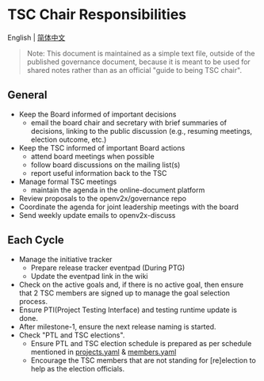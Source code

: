 # TSC Chair Responsibilities

English | [简体中文](reference/chair-zh_CN.md)

> Note: This document is maintained as a simple text file, outside of the published governance
> document, because it is meant to be used for shared notes rather than as an official "guide to
> being TSC chair".

## General

- Keep the Board informed of important decisions
  - email the board chair and secretary with brief summaries of decisions, linking to the public
    discussion (e.g., resuming meetings, election outcome, etc.)
- Keep the TSC informed of important Board actions
  - attend board meetings when possible
  - follow board discussions on the mailing list(s)
  - report useful information back to the TSC
- Manage formal TSC meetings
  - maintain the agenda in the online-document platform
- Review proposals to the openv2x/governance repo
- Coordinate the agenda for joint leadership meetings with the board
- Send weekly update emails to openv2x-discuss

## Each Cycle

- Manage the initiative tracker
  - Prepare release tracker eventpad (During PTG)
  - Update the eventpad link in the wiki
- Check on the active goals and, if there is no active goal, then ensure that 2 TSC members are
  signed up to manage the goal selection process.
- Ensure PTI(Project Testing Interface) and testing runtime update is done.
- After milestone-1, ensure the next release naming is started.
- Check "PTL and TSC elections".
  - Ensure PTL and TSC election schedule is prepared as per schedule mentioned in
    [projects.yaml](projects.yaml) & [members.yaml](members.yaml)
  - Encourage the TSC members that are not standing for [re]election to help as the election
    officials.
